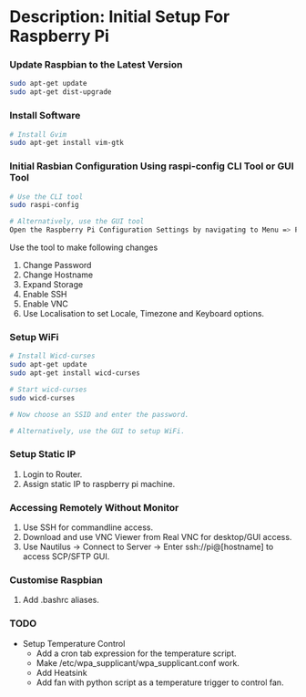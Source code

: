 # Description: Initial Setup For Raspberry Pi

### Update Raspbian to the Latest Version
```bash
sudo apt-get update
sudo apt-get dist-upgrade
```

### Install Software
```bash
# Install Gvim
sudo apt-get install vim-gtk
```

### Initial Rasbian Configuration Using raspi-config CLI Tool or GUI Tool

```bash
# Use the CLI tool
sudo raspi-config

# Alternatively, use the GUI tool
Open the Raspberry Pi Configuration Settings by navigating to Menu => Preferences => Raspberry Pi Configuration.
```

Use the tool to make following changes
1. Change Password
2. Change Hostname
3. Expand Storage
4. Enable SSH
5. Enable VNC
6. Use Localisation to set Locale, Timezone and Keyboard options.  

### Setup WiFi
```bash
# Install Wicd-curses
sudo apt-get update
sudo apt-get install wicd-curses

# Start wicd-curses
sudo wicd-curses

# Now choose an SSID and enter the password.

# Alternatively, use the GUI to setup WiFi.
```

### Setup Static IP
1. Login to Router.
2. Assign static IP to raspberry pi machine.

### Accessing Remotely Without Monitor
1. Use SSH for commandline access. 
2. Download and use VNC Viewer from Real VNC for desktop/GUI access.
3. Use Nautilus → Connect to Server → Enter ssh://pi@[hostname] to access SCP/SFTP GUI.

### Customise Raspbian
1. Add .bashrc aliases.

### TODO
- Setup Temperature Control
    - Add a cron tab expression for the temperature script.
    - Make /etc/wpa_supplicant/wpa_supplicant.conf work.
    - Add Heatsink
    - Add fan with python script as a temperature trigger to control fan.
